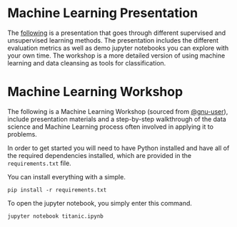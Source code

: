 # Machine Learning Presentation

The [following](https://docs.google.com/presentation/d/e/2PACX-1vTbqcL77yVsQNvAK1l3WExi-3byuucwBOW4rc2MmXiNMgsmUe0fxXhbZP2WSLl_EHh2k5CLlV-fxCba/pub?start=false&loop=false&delayms=3000) is a presentation that goes through different supervised and unsupervised learning methods. The presentation includes the different evaluation metrics as well as demo jupyter notebooks you can explore with your own time. The workshop is a more detailed version of using machine learning and data cleansing as tools for classification.

# Machine Learning Workshop

The following is a Machine Learning Workshop (sourced from [@gnu-user](https://github.com/gnu-user/ml-workshop)), include presentation materials and a step-by-step walkthrough of the data science and Machine Learning process often involved in applying it to problems.

In order to get started you will need to have Python installed and have all of the required dependencies installed, which are provided in the `requirements.txt` file.

You can install everything with a simple.

```
pip install -r requirements.txt
```

To open the jupyter notebook, you simply enter this command.
```
jupyter notebook titanic.ipynb
```
